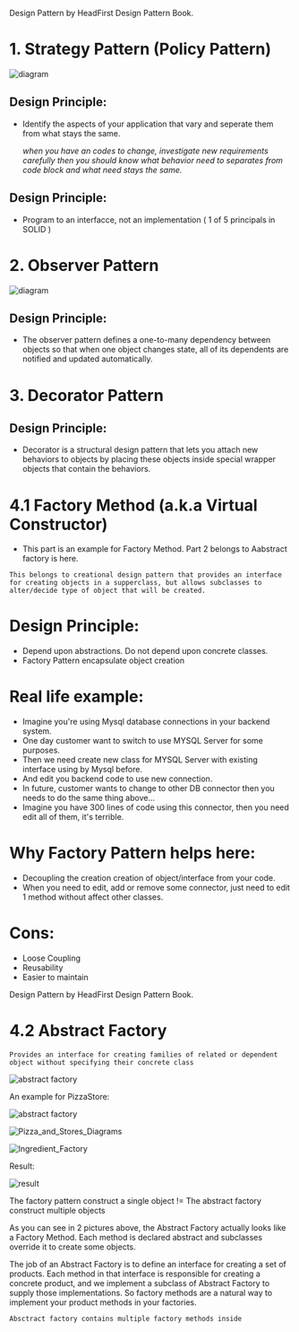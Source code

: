 Design Pattern by HeadFirst Design Pattern Book.

# 1. Strategy Pattern (Policy Pattern)

![diagram](1.strategy/img/Strategy_Diagram.jpg)

## Design Principle:
- Identify the aspects of your application that vary and seperate them from what stays the same.

    *when you have an codes to change, investigate new requirements carefully then you should know
    what behavior need to separates from code block and what need stays the same.*

## Design Principle:
- Program to an interfacce, not an implementation ( 1 of 5 principals in SOLID )


# 2. Observer Pattern

![diagram](2.observer/img/Observer.png)

## Design Principle:
- The observer pattern defines a one-to-many dependency between objects so that when one object changes state, all of its dependents are notified and updated automatically.


# 3. Decorator Pattern

## Design Principle:
- Decorator is a structural design pattern that lets you attach new behaviors to objects by placing these objects inside special wrapper objects that contain the behaviors.

# 4.1 Factory Method (a.k.a Virtual Constructor)

- This part is an example for Factory Method. Part 2 belongs to Aabstract factory is here.

```
This belongs to creational design pattern that provides an interface for creating objects in a supperclass, but allows subclasses to alter/decide type of object that will be created.
```

# Design Principle:

- Depend upon abstractions. Do not depend upon concrete classes.
- Factory Pattern encapsulate object creation

# Real life example:

- Imagine you're using Mysql database connections in your backend system.
- One day customer want to switch to use MYSQL Server for some purposes.
- Then we need create new class for MYSQL Server with existing interface using by Mysql before.
- And edit you backend code to use new connection.
- In future, customer wants to change to other DB connector then you needs to do the same thing above...
- Imagine you have 300 lines of code using this connector, then you need edit all of them, it's terrible.

# Why Factory Pattern helps here:

- Decoupling the creation creation of object/interface from your code.
- When you need to edit, add or remove some connector, just need to edit 1 method without affect other classes.

# Cons:

- Loose Coupling
- Reusability
- Easier to maintain

Design Pattern by HeadFirst Design Pattern Book.

# 4.2 Abstract Factory

```
Provides an interface for creating families of related or dependent object without specifying their concrete class
```

![abstract factory](4.factory/4.2%20abstract%20factory/img/img.png)

An example for PizzaStore:

![abstract factory](4.factory/4.2%20abstract%20factory/img/img_1.png)

![Pizza_and_Stores_Diagrams](4.factory/4.2%20abstract%20factory/img/Pizza_and_Stores_Diagrams.png)

![Ingredient_Factory](4.factory/4.2%20abstract%20factory/img/Ingredient_Factory.png)

Result:

![result](4.factory/4.2%20abstract%20factory/img/factory_ressult.png)

The factory pattern construct a single object != The abstract factory construct multiple objects

As you can see in 2 pictures above, the Abstract Factory actually looks like a Factory Method. Each method is declared
abstract and subclasses override it to create some objects.

The job of an Abstract Factory is to define an interface for creating a set of products. Each method in that interface
is responsible for creating a concrete product, and we implement a subclass of Abstract Factory to supply those
implementations. So factory methods are a natural way to implement your product methods in your factories.

```angular2html
Absctract factory contains multiple factory methods inside
```
